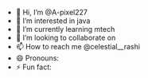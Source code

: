 - 👋 Hi, I’m @A-pixel227
- 👀 I’m interested in java
- 🌱 I’m currently learning mtech
- 💞️ I’m looking to collaborate on 
- 📫 How to reach me @celestial__rashi
- 😄 Pronouns: 
- ⚡ Fun fact: 

<!---
A-pixel227/A-pixel227 is a ✨ special ✨ repository because its `README.md` (this file) appears on your GitHub profile.
You can click the Preview link to take a look at your changes.
--->
